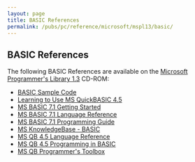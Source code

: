 ```yaml
---
layout: page
title: BASIC References
permalink: /pubs/pc/reference/microsoft/mspl13/basic/
---
```


BASIC References
----------------

The following BASIC References are available on the [Microsoft Programmer's Library 1.3](../) CD-ROM:

- [BASIC Sample Code](bassc/)
- [Learning to Use MS QuickBASIC 4.5](qblearn/)
- [MS BASIC 7.1 Getting Started](b7start/)
- [MS BASIC 7.1 Language Reference](b7lang/)
- [MS BASIC 7.1 Programming Guide](b7prog/)
- [MS KnowledgeBase - BASIC](kbase_b/)
- [MS QB 4.5 Language Reference](qblang/)
- [MS QB 4.5 Programming in BASIC](qbprog/)
- [MS QB Programmer's Toolbox](qbtools/)
